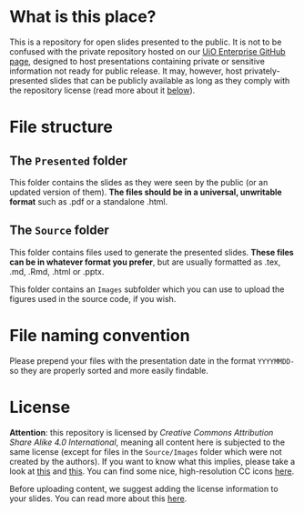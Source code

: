 # What is this place?

This is a repository for open slides presented to the public. It is not to be confused with the private repository hosted on our [UiO Enterprise GitHub page](https://github.uio.no/ocbe/meeting-notes-and-slides), designed to host presentations containing private or sensitive information not ready for public release. It may, however, host privately-presented slides that can be publicly available as long as they comply with the repository license (read more about it [below](#license)).

# File structure

## The `Presented` folder

This folder contains the slides as they were seen by the public (or an updated version of them). **The files should be in a universal, unwritable format** such as .pdf or a standalone .html.

## The `Source` folder

This folder contains files used to generate the presented slides. **These files can be in whatever format you prefer**, but are usually formatted as .tex, .md, .Rmd, .html or .pptx.

This folder contains an `Images` subfolder which you can use to upload the figures used in the source code, if you wish.

# File naming convention

Please prepend your files with the presentation date in the format `YYYYMMDD-` so they are properly sorted and more easily findable.

# License

**Attention**: this repository is licensed by _Creative Commons Attribution Share Alike 4.0 International_, meaning all content here is subjected to the same license (except for files in the `Source/Images` folder which were not created by the authors). If you want to know what this implies, please take a look at [this](https://choosealicense.com/licenses/cc-by-sa-4.0/) and [this](https://creativecommons.org/licenses/by-sa/4.0/). You can find some nice, high-resolution CC icons [here](https://creativecommons.org/about/downloads/).

Before uploading content, we suggest adding the license information to your slides. You can read more about this [here](https://creativecommons.org/choose/results-one?license_code=by-sa&amp;jurisdiction=&amp;version=4.0&amp;lang=en).
